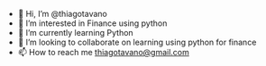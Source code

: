 - 👋 Hi, I’m @thiagotavano
- 👀 I’m interested in Finance using python
- 🌱 I’m currently learning Python
- 💞️ I’m looking to collaborate on learning using python for finance
- 📫 How to reach me thiagotavano@gmail.com

<!---
thiagotavano/thiagotavano is a ✨ special ✨ repository because its `README.md` (this file) appears on your GitHub profile.
You can click the Preview link to take a look at your changes.
--->
